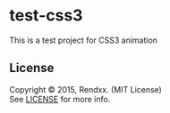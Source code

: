 # test-css3
This is a test project for CSS3 animation

## License 
Copyright &copy; 2015, Rendxx. (MIT License)  
See [LICENSE][] for more info.

[LICENSE]: https://github.com/Rendxx/test-css3/blob/master/LICENSE